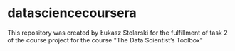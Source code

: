 # datasciencecoursera
This repository was created by Łukasz Stolarski for the fulfillment of task 2 of the course project for the course "The Data Scientist’s Toolbox"
